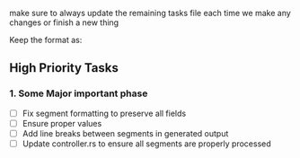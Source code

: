 make sure to always update the remaining tasks file each time we make any changes or finish a new thing

Keep the format as:

## High Priority Tasks
### 1. Some Major important phase
- [ ] Fix segment formatting to preserve all fields
- [ ] Ensure proper values
- [ ] Add line breaks between segments in generated output
- [ ] Update controller.rs to ensure all segments are properly processed
